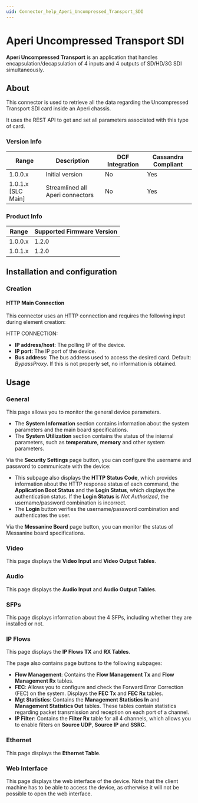 ```yaml
---
uid: Connector_help_Aperi_Uncompressed_Transport_SDI
---
```


# Aperi Uncompressed Transport SDI

**Aperi Uncompressed Transport** is an application that handles encapsulation/decapsulation of 4 inputs and 4 outputs of SD/HD/3G SDI simultaneously.

## About

This connector is used to retrieve all the data regarding the Uncompressed Transport SDI card inside an Aperi chassis.

It uses the REST API to get and set all parameters associated with this type of card.

### Version Info

| Range                | Description                      | DCF Integration | Cassandra Compliant |
|----------------------|----------------------------------|-----------------|---------------------|
| 1.0.0.x              | Initial version                  | No              | Yes                 |
| 1.0.1.x \[SLC Main\] | Streamlined all Aperi connectors | No              | Yes                 |

### Product Info

| Range   | Supported Firmware Version |
|---------|----------------------------|
| 1.0.0.x | 1.2.0                      |
| 1.0.1.x | 1.2.0                      |

## Installation and configuration

### Creation

#### HTTP Main Connection

This connector uses an HTTP connection and requires the following input during element creation:

HTTP CONNECTION:

- **IP address/host**: The polling IP of the device.
- **IP port**: The IP port of the device.
- **Bus address**: The bus address used to access the desired card. Default: *BypassProxy*. If this is not properly set, no information is obtained.

## Usage

### General

This page allows you to monitor the general device parameters.

- The **System Information** section contains information about the system parameters and the main board specifications.
- The **System Utilization** section contains the status of the internal parameters, such as **temperature**, **memory** and other system parameters.

Via the **Security Settings** page button, you can configure the username and password to communicate with the device:

- This subpage also displays the **HTTP Status Code**, which provides information about the HTTP response status of each command, the **Application Boot Status** and the **Login Status**, which displays the authentication status. If the **Login Status** is *Not Authorized*, the username/password combination is incorrect.
- The **Login** button verifies the username/password combination and authenticates the user.

Via the **Messanine Board** page button, you can monitor the status of Messanine board specifications.

### Video

This page displays the **Video Input** and **Video Output Tables**.

### Audio

This page displays the **Audio Input** and **Audio Output Tables**.

### SFPs

This page displays information about the 4 SFPs, including whether they are installed or not.

### IP Flows

This page displays the **IP Flows TX** and **RX Tables**.

The page also contains page buttons to the following subpages:

- **Flow Management**: Contains the **Flow Management Tx** and **Flow Management Rx** tables.
- **FEC**: Allows you to configure and check the Forward Error Correction (FEC) on the system. Displays the **FEC Tx** and **FEC Rx** tables.
- **Mgt Statistics**: Contains the **Management Statistics In** and **Management Statistics Out** tables. These tables contain statistics regarding packet transmission and reception on each port of a channel.
- **IP Filter**: Contains the **Filter Rx** table for all 4 channels, which allows you to enable filters on **Source UDP**, **Source IP** and **SSRC**.

### Ethernet

This page displays the **Ethernet Table**.

### Web Interface

This page displays the web interface of the device. Note that the client machine has to be able to access the device, as otherwise it will not be possible to open the web interface.
